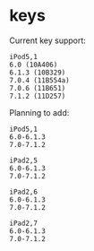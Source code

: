 # keys

Current key support:
```
iPod5,1
6.0 (10A406)
6.1.3 (10B329)
7.0.4 (11B554a)
7.0.6 (11B651)
7.1.2 (11D257)
```
Planning to add:
```
iPod5,1
6.0-6.1.3
7.0-7.1.2

iPad2,5
6.0-6.1.3
7.0-7.1.2

iPad2,6
6.0-6.1.3
7.0-7.1.2

iPad2,7
6.0-6.1.3
7.0-7.1.2
```
